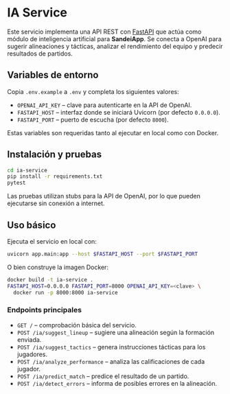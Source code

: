 # IA Service

Este servicio implementa una API REST con [FastAPI](https://fastapi.tiangolo.com/) que actúa como módulo de inteligencia artificial para **SandeiApp**. Se conecta a OpenAI para sugerir alineaciones y tácticas, analizar el rendimiento del equipo y predecir resultados de partidos.

## Variables de entorno

Copia `.env.example` a `.env` y completa los siguientes valores:

- `OPENAI_API_KEY` &ndash; clave para autenticarte en la API de OpenAI.
- `FASTAPI_HOST` &ndash; interfaz donde se iniciará Uvicorn (por defecto `0.0.0.0`).
- `FASTAPI_PORT` &ndash; puerto de escucha (por defecto `8000`).

Estas variables son requeridas tanto al ejecutar en local como con Docker.

## Instalación y pruebas

```bash
cd ia-service
pip install -r requirements.txt
pytest
```

Las pruebas utilizan stubs para la API de OpenAI, por lo que pueden ejecutarse sin conexión a internet.

## Uso básico

Ejecuta el servicio en local con:

```bash
uvicorn app.main:app --host $FASTAPI_HOST --port $FASTAPI_PORT
```

O bien construye la imagen Docker:

```bash
docker build -t ia-service .
FASTAPI_HOST=0.0.0.0 FASTAPI_PORT=8000 OPENAI_API_KEY=<clave> \
  docker run -p 8000:8000 ia-service
```

### Endpoints principales

- `GET /` &ndash; comprobación básica del servicio.
- `POST /ia/suggest_lineup` &ndash; sugiere una alineación según la formación enviada.
- `POST /ia/suggest_tactics` &ndash; genera instrucciones tácticas para los jugadores.
- `POST /ia/analyze_performance` &ndash; analiza las calificaciones de cada jugador.
- `POST /ia/predict_match` &ndash; predice el resultado de un partido.
- `POST /ia/detect_errors` &ndash; informa de posibles errores en la alineación.
